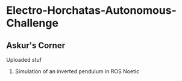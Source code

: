# Electro-Horchatas-Autonomous-Challenge
## Askur's Corner

Uploaded stuf

1. Simulation of an inverted pendulum in ROS Noetic

